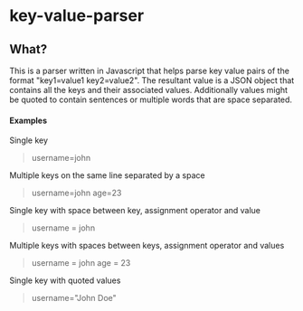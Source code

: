 # key-value-parser

## What?

This is a parser written in Javascript that helps parse key value pairs of the format "key1=value1 key2=value2". The resultant value is a JSON object that contains all the keys and their associated values. Additionally values might be quoted to contain sentences or multiple words that are space separated.

#### Examples

Single key
> username=john

Multiple keys on the same line separated by a space
> username=john age=23

Single key with space between key, assignment operator and value
> username = john

Multiple keys with spaces between keys, assignment operator and values
> username = john age = 23

Single key with quoted values
> username="John Doe"
